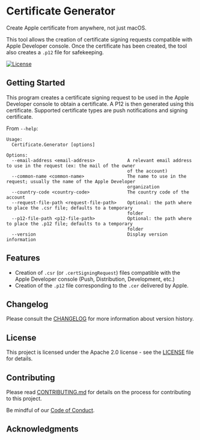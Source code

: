 # Certificate Generator

Create Apple certificate from anywhere, not just macOS.

This tool allows the creation of certificate signing requests compatible with Apple Developer console. Once the certificate has been created, the tool also creates a `.p12` file for safekeeping.

[![License](https://img.shields.io/badge/License-Apache%202.0-blue.svg)](LICENSE)

## Getting Started
This program creates a certificate signing request to be used in the Apple Developer console to obtain a certificate. A P12 is then generated using this certificate. Supported certificate types are push notifications and signing certificate.

From `--help`:
```
Usage:
  Certificate.Generator [options]

Options:
  --email-address <email-address>            A relevant email address to use in the request (ex: the mail of the owner
                                             of the account)
  --common-name <common-name>                The name to use in the request; usually the name of the Apple Developer
                                             organization
  --country-code <country-code>              The country code of the account
  --request-file-path <request-file-path>    Optional: the path where to place the .csr file; defaults to a temporary
                                             folder
  --p12-file-path <p12-file-path>            Optional: the path where to place the .p12 file; defaults to a temporary
                                             folder
  --version                                  Display version information
```

## Features

- Creation of `.csr` (or `.certSigningRequest`) files compatible with the Apple Developer console (Push, Distribution, Development, etc.)
- Creation of the `.p12` file corresponding to the `.cer` delivered by Apple.

## Changelog

Please consult the [CHANGELOG](CHANGELOG.md) for more information about version
history.

## License

This project is licensed under the Apache 2.0 license - see the
[LICENSE](LICENSE) file for details.

## Contributing

Please read [CONTRIBUTING.md](CONTRIBUTING.md) for details on the process for
contributing to this project.

Be mindful of our [Code of Conduct](CODE_OF_CONDUCT.md).

## Acknowledgments
